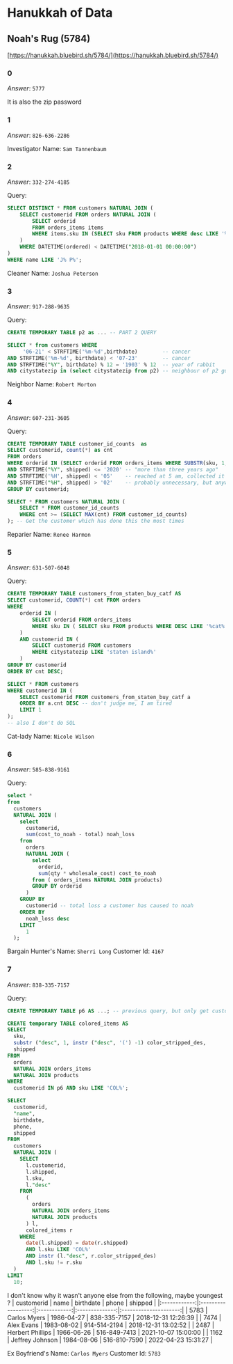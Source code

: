 #     Hanukkah of Data
## Noah's Rug (5784)
[https://hanukkah.bluebird.sh/5784/](https://hanukkah.bluebird.sh/5784/) 

### 0

*Answer*: `5777`

It is also the zip password


### 1

*Answer*: `826-636-2286`

Investigator Name: `Sam Tannenbaum`

### 2

*Answer*: `332-274-4185`

Query:
```SQL
SELECT DISTINCT * FROM customers NATURAL JOIN (
    SELECT customerid FROM orders NATURAL JOIN (
        SELECT orderid 
        FROM orders_items items 
        WHERE items.sku IN (SELECT sku FROM products WHERE desc LIKE '%cleaner%')
    ) 
    WHERE DATETIME(ordered) < DATETIME("2018-01-01 00:00:00")
) 
WHERE name LIKE 'J% P%';
```

Cleaner Name: `Joshua Peterson`

### 3
*Answer*: `917-288-9635`

Query:
```SQL
CREATE TEMPORARY TABLE p2 as ... -- PART 2 QUERY 

SELECT * from customers WHERE 
     '06-21' < STRFTIME('%m-%d',birthdate)        -- cancer
AND STRFTIME('%m-%d', birthdate) < '07-23'        -- cancer
AND STRFTIME("%Y", birthdate) % 12 = '1903' % 12  -- year of rabbit
AND citystatezip in (select citystatezip from p2) -- neighbour of p2 guy
```
Neighbor Name: `Robert Morton`

### 4
*Answer*: `607-231-3605`

Query:
```SQL
CREATE TEMPORARY TABLE customer_id_counts  as 
SELECT customerid, count(*) as cnt 
FROM orders 
WHERE orderid IN (SELECT orderid FROM orders_items WHERE SUBSTR(sku, 1,3 ) == 'BKY' )
AND STRFTIME("%Y", shipped) <= '2020' -- "more than three years ago"
AND STRFTIME('%H', shipped) < '05'    -- reached at 5 am, collected it earlier 
AND STRFTIME("%H", shipped) > '02'    -- probably unnecessary, but anyways, earliest morning is like from 3 am
GROUP BY customerid;

SELECT * FROM customers NATURAL JOIN (
    SELECT * FROM customer_id_counts
    WHERE cnt >= (SELECT MAX(cnt) FROM customer_id_counts)
); -- Get the customer which has done this the most times
```

Reparier Name: `Renee Harmon`

### 5
*Answer*: `631-507-6048`

Query:
```SQL
CREATE TEMPORARY TABLE customers_from_staten_buy_catf AS
SELECT customerid, COUNT(*) cnt FROM orders
WHERE
    orderid IN (
        SELECT orderid FROM orders_items
        WHERE sku IN ( SELECT sku FROM products WHERE DESC LIKE '%cat%')
    )
    AND customerid IN (
        SELECT customerid FROM customers
        WHERE citystatezip LIKE 'staten island%'
    )
GROUP BY customerid
ORDER BY cnt DESC;

SELECT * FROM customers
WHERE customerid IN (
    SELECT customerid FROM customers_from_staten_buy_catf a
    ORDER BY a.cnt DESC -- don't judge me, I am tired
    LIMIT 1
);
-- also I don't do SQL
```

Cat-lady Name: `Nicole Wilson`

### 6
*Answer*: `585-838-9161`

Query:
```SQL
select *
from
  customers
  NATURAL JOIN (
    select
      customerid,
      sum(cost_to_noah - total) noah_loss
    from
      orders
      NATURAL JOIN (
        select
          orderid,
          sum(qty * wholesale_cost) cost_to_noah
        from ( orders_items NATURAL JOIN products)
        GROUP BY orderid
      )
    GROUP BY
      customerid -- total loss a customer has caused to noah
    ORDER BY
      noah_loss desc
    LIMIT
      1
  );
```

Bargain Hunter's Name: `Sherri Long`
Customer Id: `4167`

### 7
*Answer*: `838-335-7157`

Query:
```SQL
CREATE TEMPORARY TABLE p6 AS ...; -- previous query, but only get customerid

CREATE temporary TABLE colored_items AS
SELECT
  sku,
  substr ("desc", 1, instr ("desc", '(') -1) color_stripped_des,
  shipped
FROM
  orders
  NATURAL JOIN orders_items
  NATURAL JOIN products
WHERE
  customerid IN p6 AND sku LIKE 'COL%';

SELECT
  customerid,
  "name",
  birthdate,
  phone,
  shipped
FROM
  customers
  NATURAL JOIN (
    SELECT
      l.customerid,
      l.shipped,
      l.sku,
      l."desc"
    FROM
      (
        orders
        NATURAL JOIN orders_items
        NATURAL JOIN products
      ) l,
      colored_items r
    WHERE
      date(l.shipped) = date(r.shipped)
      AND l.sku LIKE 'COL%'
      AND instr (l."desc", r.color_stripped_des)
      AND l.sku != r.sku
  )
LIMIT
  10;
```

I don't know why it wasn't anyone else from the following, 
maybe youngest ?
| customerid | name             | birthdate  | phone        | shipped             |
|:------------:|:------------------:|:------------:|:--------------:|:---------------------:|
| 5783       | Carlos Myers     | 1986-04-27 | 838-335-7157 | 2018-12-31 12:26:39 |
| 7474       | Alex Evans       | 1983-08-02 | 914-514-2194 | 2018-12-31 13:02:52 |
| 2487       | Herbert Phillips | 1966-06-26 | 516-849-7413 | 2021-10-07 15:00:00 |
| 1162       | Jeffrey Johnson  | 1984-08-06 | 516-810-7590 | 2022-04-23 15:31:27 |

Ex Boyfriend's Name: `Carlos Myers`
Customer Id: `5783`
